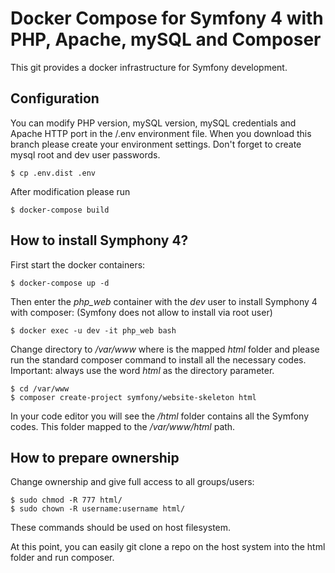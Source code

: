 
# Docker Compose for Symfony 4 with PHP, Apache, mySQL and Composer
This git provides a docker infrastructure for Symfony development.
## Configuration
You can modify PHP version, mySQL version, mySQL credentials and Apache HTTP port in the /.env environment file.
When you download this branch please create your environment settings. Don't forget to create mysql root and dev user passwords.

    $ cp .env.dist .env
After modification please run 

    $ docker-compose build
## How to install Symphony 4?
First start the docker containers:

    $ docker-compose up -d
Then enter the *php_web* container with the *dev* user to install Symphony 4 with composer: (Symfony does not allow to install via root user)

    $ docker exec -u dev -it php_web bash
Change directory to */var/www* where is the mapped *html* folder and please run the standard composer command to install all the necessary codes. Important: always use the word *html* as the directory parameter.

    $ cd /var/www
    $ composer create-project symfony/website-skeleton html
In your code editor you will see the */html* folder contains all the Symfony codes. This folder mapped to the */var/www/html* path.

## How to prepare ownership
Change ownership and give full access to all groups/users:

    $ sudo chmod -R 777 html/
    $ sudo chown -R username:username html/
These commands should be used on host filesystem.

At this point, you can easily git clone a repo on the host system into the html folder and run composer.